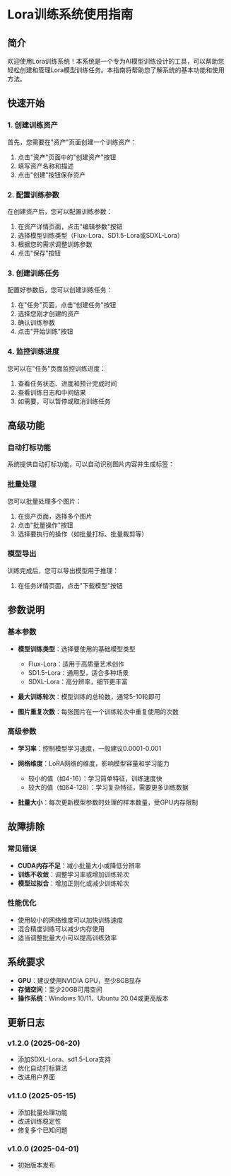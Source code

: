 # Lora训练系统使用指南

## 简介

欢迎使用Lora训练系统！本系统是一个专为AI模型训练设计的工具，可以帮助您轻松创建和管理Lora模型训练任务。本指南将帮助您了解系统的基本功能和使用方法。

## 快速开始

### 1. 创建训练资产

首先，您需要在"资产"页面创建一个训练资产：

1. 点击"资产"页面中的"创建资产"按钮
3. 填写资产名称和描述
5. 点击"创建"按钮保存资产

### 2. 配置训练参数

在创建资产后，您可以配置训练参数：

1. 在资产详情页面，点击"编辑参数"按钮
2. 选择模型训练类型（Flux-Lora、SD1.5-Lora或SDXL-Lora）
3. 根据您的需求调整训练参数
4. 点击"保存"按钮

### 3. 创建训练任务

配置好参数后，您可以创建训练任务：

1. 在"任务"页面，点击"创建任务"按钮
2. 选择您刚才创建的资产
3. 确认训练参数
4. 点击"开始训练"按钮

### 4. 监控训练进度

您可以在"任务"页面监控训练进度：

1. 查看任务状态、进度和预计完成时间
2. 查看训练日志和中间结果
3. 如需要，可以暂停或取消训练任务

## 高级功能

### 自动打标功能

系统提供自动打标功能，可以自动识别图片内容并生成标签：


### 批量处理

您可以批量处理多个图片：

1. 在资产页面，选择多个图片
2. 点击"批量操作"按钮
3. 选择要执行的操作（如批量打标、批量裁剪等）

### 模型导出

训练完成后，您可以导出模型用于推理：

1. 在任务详情页面，点击"下载模型"按钮

## 参数说明

### 基本参数

- **模型训练类型**：选择要使用的基础模型类型
  - Flux-Lora：适用于高质量艺术创作
  - SD1.5-Lora：通用型，适合多种场景
  - SDXL-Lora：高分辨率，细节更丰富

- **最大训练轮次**：模型训练的总轮数，通常5-10轮即可

- **图片重复次数**：每张图片在一个训练轮次中重复使用的次数

### 高级参数

- **学习率**：控制模型学习速度，一般建议0.0001-0.001

- **网络维度**：LoRA网络的维度，影响模型容量和学习能力
  - 较小的值（如4-16）：学习简单特征，训练速度快
  - 较大的值（如64-128）：学习复杂特征，需要更多训练数据

- **批量大小**：每次更新模型参数时处理的样本数量，受GPU内存限制

## 故障排除

### 常见错误

- **CUDA内存不足**：减小批量大小或降低分辨率
- **训练不收敛**：调整学习率或增加训练轮次
- **模型过拟合**：增加正则化或减少训练轮次

### 性能优化

- 使用较小的网络维度可以加快训练速度
- 混合精度训练可以减少内存使用
- 适当调整批量大小可以提高训练效率

## 系统要求

- **GPU**：建议使用NVIDIA GPU，至少8GB显存
- **存储空间**：至少20GB可用空间
- **操作系统**：Windows 10/11、Ubuntu 20.04或更高版本

## 更新日志

### v1.2.0 (2025-06-20)
- 添加SDXL-Lora、sd1.5-Lora支持
- 优化自动打标算法
- 改进用户界面

### v1.1.0 (2025-05-15)
- 添加批量处理功能
- 改进训练稳定性
- 修复多个已知问题

### v1.0.0 (2025-04-01)
- 初始版本发布 